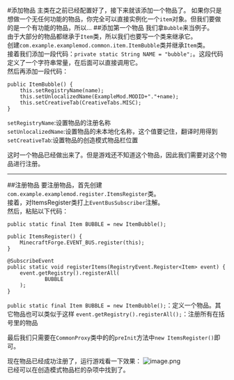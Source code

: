 #添加物品
主类在之前已经配置好了，接下来就该添加一个物品了。
如果你只是想做一个无任何功能的物品，你完全可以直接实例化一个`item`对象。但我们要做的是一个有功能的物品，所以...
##添加第一个物品
我们拿`Bubble`来当例子。  
由于大部分的物品都继承于`Item`类，所以我们也要写一个类来继承它。  
创建`com.example.examplemod.common.item.ItemBubble`类并继承`Item`类。  
接着我们添加一段代码：`private static String NAME = "bubble";`。这段代码定义了一个字符串常量，在后面可以直接调用它。  
然后再添加一段代码：  

    public ItemBubble() {
        this.setRegistryName(name);
        this.setUnlocalizedName(ExampleMod.MODID+"."+name);
        this.setCreativeTab(CreativeTabs.MISC);
    }
`setRegistryName`:设置物品的注册名称  
`setUnlocalizedName`:设置物品的未本地化名称，这个值要记住，翻译时用得到  
`setCreativeTab`:设置物品的创造模式物品栏位置

这时一个物品已经做出来了。但是游戏还不知道这个物品，因此我们需要对这个物品进行注册。

---
##注册物品
要注册物品，首先创建`com.example.examplemod.register.ItemsRegister`类。  
接着，对ItemsRegister类打上`EventBusSubscriber`注解。  
然后，粘贴以下代码：

    public static final Item BUBBLE = new ItemBubble();
    
    public ItemsRegister() {
        MinecraftForge.EVENT_BUS.register(this);
    }

    @SubscribeEvent
    public static void registerItems(RegistryEvent.Register<Item> event) {
        event.getRegistry().registerAll(
                BUBBLE
        );
    }
`public static final Item BUBBLE = new ItemBubble();`：定义一个物品。其它物品也可以类似于这样
`event.getRegistry().registerAll();`：注册所有在括号里的物品  

最后我们只需要在`CommonProxy`类中的的`preInit`方法中`new ItemsRegister()`即可。

现在物品已经成功注册了，运行游戏看一下效果：
![image.png](https://i.loli.net/2020/03/08/Ep8eNIfdmGD9iRK.png)  
已经可以在创造模式物品栏的杂项中找到了。
